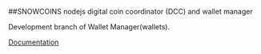 ##SNOWCOINS
nodejs digital coin coordinator (DCC) and wallet manager

Development branch of Wallet Manager(wallets).


[Documentation](http://inquisive.link/docs/snowcoins)   

